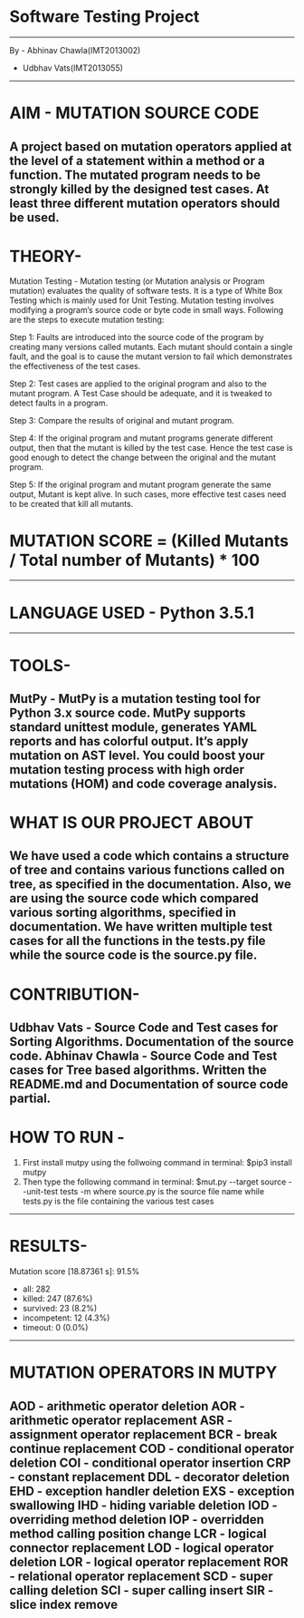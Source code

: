 # Software Testing Project
------------------------------------------
By - Abhinav Chawla(IMT2013002)
   - Udbhav Vats(IMT2013055)
------------------------------------------
# AIM - MUTATION SOURCE CODE

A project based on mutation operators applied at the level of a statement within a method or a function. The mutated program needs to be strongly killed by the designed test cases. At least three different mutation operators should be used.
------------------------------------------
# THEORY-

Mutation Testing - Mutation testing (or Mutation analysis or Program mutation) evaluates the quality of software tests. It is a type of White Box Testing which is mainly used for Unit Testing. Mutation testing involves modifying a program’s source code or byte code in small ways. Following are the steps to execute mutation testing:

Step 1: Faults are introduced into the source code of the program by creating many versions called mutants. Each mutant should contain a single fault, and the goal is to cause the mutant version to fail which demonstrates the effectiveness of the test cases.

Step 2: Test cases are applied to the original program and also to the mutant program. A Test Case should be adequate, and it is tweaked to detect faults in a program.

Step 3: Compare the results of original and mutant program.

Step 4: If the original program and mutant programs generate different output, then that the mutant is killed by the test case. Hence the test case is good enough to detect the change between the original and the mutant program.

Step 5: If the original program and mutant program generate the same output, Mutant is kept alive. In such cases, more effective test cases need to be created that kill all mutants.

# MUTATION SCORE = (Killed Mutants / Total number of Mutants) * 100

------------------------------------------
# LANGUAGE USED - Python 3.5.1
------------------------------------------
# TOOLS-

MutPy - MutPy is a mutation testing tool for Python 3.x source code. MutPy supports standard unittest module, generates YAML reports and has colorful output. It’s apply mutation on AST level. You could boost your mutation testing process with high order mutations (HOM) and code coverage analysis.
-------------------------------------------
# WHAT IS OUR PROJECT ABOUT

We have used a code which contains a structure of tree and contains various functions called on tree, as specified in the documentation. Also, we are using the source code which compared various sorting algorithms, specified in documentation. We have written multiple test cases for all the functions in the tests.py file while the source code is the source.py file.
-------------------------------------------
# CONTRIBUTION-

Udbhav Vats - Source Code and Test cases for Sorting Algorithms. Documentation of the source code.
Abhinav Chawla - Source Code and Test cases for  Tree based algorithms. Written the README.md and Documentation of source code partial.
-------------------------------------------
# HOW TO RUN -

1. First install mutpy using the follwoing command in terminal: $pip3 install mutpy
2. Then type the following command in terminal: $mut.py --target source --unit-test tests -m
    where source.py is the source file name while tests.py is the file containing the various test cases
--------------------------------------------
# RESULTS-

Mutation score [18.87361 s]: 91.5%
   - all: 282
   - killed: 247 (87.6%)
   - survived: 23 (8.2%)
   - incompetent: 12 (4.3%)
   - timeout: 0 (0.0%)

------------------------------------------
# MUTATION OPERATORS IN MUTPY

AOD - arithmetic operator deletion
AOR - arithmetic operator replacement
ASR - assignment operator replacement
BCR - break continue replacement
COD - conditional operator deletion
COI - conditional operator insertion
CRP - constant replacement
DDL - decorator deletion
EHD - exception handler deletion
EXS - exception swallowing
IHD - hiding variable deletion
IOD - overriding method deletion
IOP - overridden method calling position change
LCR - logical connector replacement
LOD - logical operator deletion
LOR - logical operator replacement
ROR - relational operator replacement
SCD - super calling deletion
SCI - super calling insert
SIR - slice index remove
--------------------------------------------
